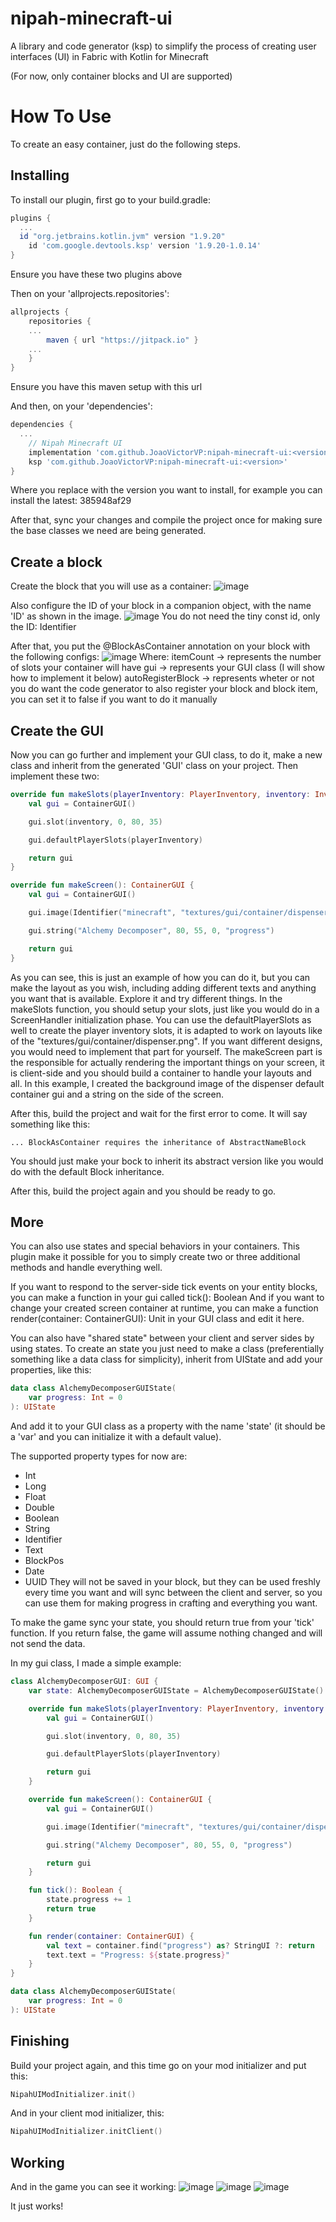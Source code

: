 # nipah-minecraft-ui
A library and code generator (ksp) to simplify the process of creating user interfaces (UI) in Fabric with Kotlin for Minecraft

(For now, only container blocks and UI are supported)

# How To Use
To create an easy container, just do the following steps.

## Installing
To install our plugin, first go to your build.gradle:
```gradle
plugins {
  ...
  id "org.jetbrains.kotlin.jvm" version "1.9.20"
	id 'com.google.devtools.ksp' version '1.9.20-1.0.14'
}
```
Ensure you have these two plugins above

Then on your 'allprojects.repositories':
```gradle
allprojects {
	repositories {
    ...
		maven { url "https://jitpack.io" }
    ...
	}
}
```
Ensure you have this maven setup with this url

And then, on your 'dependencies':
```gradle
dependencies {
  ...
	// Nipah Minecraft UI
	implementation 'com.github.JoaoVictorVP:nipah-minecraft-ui:<version>'
	ksp 'com.github.JoaoVictorVP:nipah-minecraft-ui:<version>'
}
```
Where you replace <version> with the version you want to install, for example you can install the latest: 385948af29

After that, sync your changes and compile the project once for making sure the base classes we need are being generated.

## Create a block
Create the block that you will use as a container:
![image](https://github.com/JoaoVictorVP/nipah-minecraft-ui/assets/98046863/0efb84d5-b321-4cce-9674-cfac47396b56)

Also configure the ID of your block in a companion object, with the name 'ID' as shown in the image.
![image](https://github.com/JoaoVictorVP/nipah-minecraft-ui/assets/98046863/d3f1fbf9-8e52-4568-9ccc-3b37b6e5b469)
You do not need the tiny const id, only the ID: Identifier

After that, you put the @BlockAsContainer annotation on your block with the following configs:
![image](https://github.com/JoaoVictorVP/nipah-minecraft-ui/assets/98046863/2e24d0dd-569c-4d43-87a5-14ef98ce2209)
Where:
 itemCount -> represents the number of slots your container will have
 gui -> represents your GUI class (I will show how to implement it below)
 autoRegisterBlock -> represents wheter or not you do want the code generator to also register your block and block item, you can set it to false if you want to do it manually

## Create the GUI
Now you can go further and implement your GUI class, to do it, make a new class and inherit from the generated 'GUI' class on your project. Then implement these two:
```kotlin
override fun makeSlots(playerInventory: PlayerInventory, inventory: Inventory): ContainerGUI {
    val gui = ContainerGUI()

    gui.slot(inventory, 0, 80, 35)

    gui.defaultPlayerSlots(playerInventory)

    return gui
}

override fun makeScreen(): ContainerGUI {
    val gui = ContainerGUI()

    gui.image(Identifier("minecraft", "textures/gui/container/dispenser.png"), 0, 0, 0, 0).background()

    gui.string("Alchemy Decomposer", 80, 55, 0, "progress")

    return gui
}
```
As you can see, this is just an example of how you can do it, but you can make the layout as you wish, including adding different texts and anything you want that is available. Explore it and try different things.
In the makeSlots function, you should setup your slots, just like you would do in a ScreenHandler initialization phase. You can use the defaultPlayerSlots as well to create the player inventory slots, it is adapted to work on layouts like of the "textures/gui/container/dispenser.png". If you want different designs, you would need to implement that part for yourself.
The makeScreen part is the responsible for actually rendering the important things on your screen, it is client-side and you should build a container to handle your layouts and all. In this example, I created the background image of the dispenser default container gui and a string on the side of the screen.

After this, build the project and wait for the first error to come. It will say something like this:
```
... BlockAsContainer requires the inheritance of AbstractNameBlock
```
You should just make your bock to inherit its abstract version like you would do with the default Block inheritance.

After this, build the project again and you should be ready to go.

## More
You can also use states and special behaviors in your containers. This plugin make it possible for you to simply create two or three additional methods and handle everything well.

If you want to respond to the server-side tick events on your entity blocks, you can make a function in your gui called tick(): Boolean
And if you want to change your created screen container at runtime, you can make a function render(container: ContainerGUI): Unit in your GUI class and edit it here.

You can also have "shared state" between your client and server sides by using states. To create an state you just need to make a class (preferentially something like a data class for simplicity), inherit from UIState and add your properties, like this:
```kotlin
data class AlchemyDecomposerGUIState(
    var progress: Int = 0
): UIState
```
And add it to your GUI class as a property with the name 'state' (it should be a 'var' and you can initialize it with a default value).

The supported property types for now are:
 * Int
 * Long
 * Float
 * Double
 * Boolean
 * String
 * Identifier
 * Text
 * BlockPos
 * Date
 * UUID
They will not be saved in your block, but they can be used freshly every time you want and will sync between the client and server, so you can use them for making progress in crafting and everything you want.

To make the game sync your state, you should return true from your 'tick' function. If you return false, the game will assume nothing changed and will not send the data.

In my gui class, I made a simple example:
```kotlin
class AlchemyDecomposerGUI: GUI {
    var state: AlchemyDecomposerGUIState = AlchemyDecomposerGUIState()

    override fun makeSlots(playerInventory: PlayerInventory, inventory: Inventory): ContainerGUI {
        val gui = ContainerGUI()

        gui.slot(inventory, 0, 80, 35)

        gui.defaultPlayerSlots(playerInventory)

        return gui
    }

    override fun makeScreen(): ContainerGUI {
        val gui = ContainerGUI()

        gui.image(Identifier("minecraft", "textures/gui/container/dispenser.png"), 0, 0, 0, 0).background()

        gui.string("Alchemy Decomposer", 80, 55, 0, "progress")

        return gui
    }

    fun tick(): Boolean {
        state.progress += 1
        return true
    }

    fun render(container: ContainerGUI) {
        val text = container.find("progress") as? StringUI ?: return
        text.text = "Progress: ${state.progress}"
    }
}

data class AlchemyDecomposerGUIState(
    var progress: Int = 0
): UIState
```

## Finishing
Build your project again, and this time go on your mod initializer and put this:
```kotlin
NipahUIModInitializer.init()
```

And in your client mod initializer, this:
```kotlin
NipahUIModInitializer.initClient()
```

## Working
And in the game you can see it working:
![image](https://github.com/JoaoVictorVP/nipah-minecraft-ui/assets/98046863/62ef9667-8400-4ed5-9299-f2b1f83ac6db)
![image](https://github.com/JoaoVictorVP/nipah-minecraft-ui/assets/98046863/8c537e12-f45a-49f3-8bd7-8349517c16f7)
![image](https://github.com/JoaoVictorVP/nipah-minecraft-ui/assets/98046863/8851bf7b-416d-48b8-9854-c453a6ba0330)

It just works!
